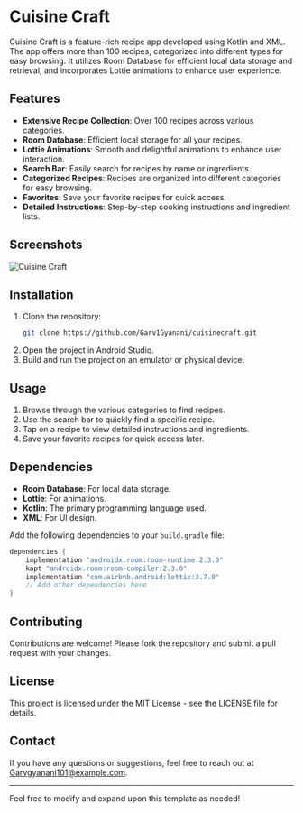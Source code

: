 # Cuisine Craft

Cuisine Craft is a feature-rich recipe app developed using Kotlin and XML. The app offers more than 100 recipes, categorized into different types for easy browsing. It utilizes Room Database for efficient local data storage and retrieval, and incorporates Lottie animations to enhance user experience.

## Features

- **Extensive Recipe Collection**: Over 100 recipes across various categories.
- **Room Database**: Efficient local storage for all your recipes.
- **Lottie Animations**: Smooth and delightful animations to enhance user interaction.
- **Search Bar**: Easily search for recipes by name or ingredients.
- **Categorized Recipes**: Recipes are organized into different categories for easy browsing.
- **Favorites**: Save your favorite recipes for quick access.
- **Detailed Instructions**: Step-by-step cooking instructions and ingredient lists.

## Screenshots

![Cuisine Craft](https://github.com/Garv1Gyanani/CuisineCraft/assets/130121347/f3d0ed0d-c7e5-4e8e-a24d-5d37acab2a9b)

## Installation

1. Clone the repository:
    ```bash
    git clone https://github.com/Garv1Gyanani/cuisinecraft.git
    ```
2. Open the project in Android Studio.
3. Build and run the project on an emulator or physical device.

## Usage

1. Browse through the various categories to find recipes.
2. Use the search bar to quickly find a specific recipe.
3. Tap on a recipe to view detailed instructions and ingredients.
4. Save your favorite recipes for quick access later.

## Dependencies

- **Room Database**: For local data storage.
- **Lottie**: For animations.
- **Kotlin**: The primary programming language used.
- **XML**: For UI design.

Add the following dependencies to your `build.gradle` file:
```groovy
dependencies {
    implementation "androidx.room:room-runtime:2.3.0"
    kapt "androidx.room:room-compiler:2.3.0"
    implementation "com.airbnb.android:lottie:3.7.0"
    // Add other dependencies here
}
```

## Contributing

Contributions are welcome! Please fork the repository and submit a pull request with your changes.

## License

This project is licensed under the MIT License - see the [LICENSE](LICENSE) file for details.

## Contact

If you have any questions or suggestions, feel free to reach out at Garvgyanani101@example.com.

---

Feel free to modify and expand upon this template as needed!
